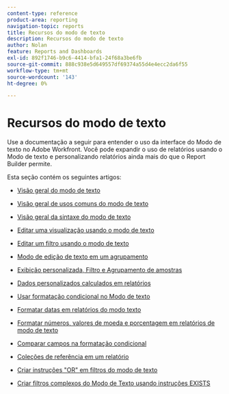 ```yaml
---
content-type: reference
product-area: reporting
navigation-topic: reports
title: Recursos do modo de texto
description: Recursos do modo de texto
author: Nolan
feature: Reports and Dashboards
exl-id: 892f1746-b9c6-4414-bfa1-24f68a3be6fb
source-git-commit: 888c938e5d649557df69374a55d4e4ecc2da6f55
workflow-type: tm+mt
source-wordcount: '143'
ht-degree: 0%

---
```


# Recursos do modo de texto

<!--
<p data-mc-conditions="QuicksilverOrClassic.Draft mode">(NOTE: Alina: This is the section article with links to all other articles in this section)</p>
-->

Use a documentação a seguir para entender o uso da interface do Modo de texto no Adobe Workfront. Você pode expandir o uso de relatórios usando o Modo de texto e personalizando relatórios ainda mais do que o Report Builder permite.

Esta seção contém os seguintes artigos:

* [Visão geral do modo de texto](../../../reports-and-dashboards/reports/text-mode/understand-text-mode.md)
* [Visão geral de usos comuns do modo de texto](../../../reports-and-dashboards/reports/text-mode/understand-common-uses-text-mode.md)
* [Visão geral da sintaxe do modo de texto](../../../reports-and-dashboards/reports/text-mode/text-mode-syntax-overview.md)
* [Editar uma visualização usando o modo de texto](../../../reports-and-dashboards/reports/text-mode/edit-text-mode-in-view.md)
* [Editar um filtro usando o modo de texto](../../../reports-and-dashboards/reports/text-mode/edit-text-mode-in-filter.md)
* [Modo de edição de texto em um agrupamento](../../../reports-and-dashboards/reports/text-mode/edit-text-mode-in-grouping.md)
* [Exibição personalizada, Filtro e Agrupamento de amostras](../../../reports-and-dashboards/reports/custom-view-filter-grouping-samples/custom-view-filter-grouping-samples.md)

   <!--
  <MadCap:conditionalText data-mc-conditions="QuicksilverOrClassic.Draft mode">
  (NOTE: this is linked here although from another section)
  </MadCap:conditionalText>
  -->

* [Dados personalizados calculados em relatórios](../../../reports-and-dashboards/reports/calc-cstm-data-reports/calculated-custom-data-reports.md)

   <!--
  <MadCap:conditionalText data-mc-conditions="QuicksilverOrClassic.Draft mode">
  (NOTE: this is linked here although from another section)
  </MadCap:conditionalText>
  -->

* [Usar formatação condicional no Modo de texto](../../../reports-and-dashboards/reports/text-mode/use-conditional-formatting-text-mode.md)
* [Formatar datas em relatórios do modo texto](../../../reports-and-dashboards/reports/text-mode/format-dates-in-text-mode-reports.md)
* [Formatar números, valores de moeda e porcentagem em relatórios de modo de texto](../../../reports-and-dashboards/reports/text-mode/format-numbers-in-text-mode-reports.md)
* [Comparar campos na formatação condicional](../../../reports-and-dashboards/reports/text-mode/compare-fields-conditional-formatting.md)
* [Coleções de referência em um relatório](../../../reports-and-dashboards/reports/text-mode/reference-collections-report.md)
* [Criar instruções &quot;OR&quot; em filtros do modo de texto](../../../reports-and-dashboards/reports/text-mode/create-or-statements-in-filters-text-mode.md)
* [Criar filtros complexos do Modo de Texto usando instruções EXISTS](../../../reports-and-dashboards/reports/text-mode/create-complex-text-mode-filters-using-exists-statements.md)
   <!--outdated link: * [Basic Report Creation Program for the new Workfront experience](https://one.workfront.com/s/basic-report-creation-program)-->
